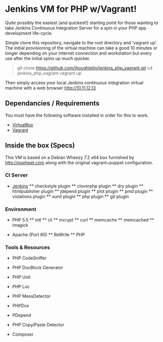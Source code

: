 Jenkins VM for PHP w/Vagrant!
=============================

Quite possibly the easiest (and quickest!) starting point for those
wanting to take Jenkins Continuous Integration Server for a spin in 
your PHP app development life-cycle.

Simple clone this repository, navigate to the root directory and 'vagrant up'.
The initial provisioning of the virtual machine can take a good 10 minutes
or longer depending on your internet connection and workstation but every use
after the initial spins up much quicker.

> git clone https://github.com/jhoughtelin/jenkins_php_vagrant.git
> cd jenkins_php_vagrant
> vagrant up

Then simply access your local Jenkins continuous integration virtual machine with
a web browser http://10.11.12.13

## Dependancies / Requirements ##
You must have the following software installed in order for this to work.
* [VirtualBox](https://www.virtualbox.org/wiki/Downloads)
* [Vagrant](http://VagrantUp.com)

## Inside the box (Specs) 
This VM is based on a Debian Wheezy 7.2 x64 box furnished by http://puphpet.com along with
the original vagrant+puppet configuration. 

### CI Server
* [Jenkins](https://wiki.jenkins-ci.org)
** checkstyle plugin
** cloverphp  plugin
** dry  plugin
** htmlpublisher  plugin
** jdepend  plugin
** plot  plugin
** pmd  plugin
** violations  plugin
** xunit  plugin
** php  plugin
** git plugin

### Environment
* PHP 5.5
** intl
** cli
** mcrypt
** curl
** memcache
** memcached
** imagick

* Apache (Port 80)
** ReWrite
** PHP

### Tools & Resources
* PHP CodeSniffer
* PHP DocBlock Generator
* PHP Unit
* PHP Loc
* PHP MessDetector
* PHPDox
* PDepend
* PHP Copy/Paste Detector

* Composer